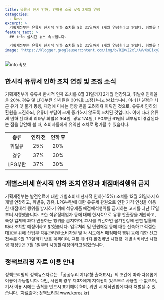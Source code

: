 ```yaml
---
title: 유류세 한시 인하, 인하율 소폭 낮춰 2개월 연장
categories:
  - News
excerpt: >
  기획재정부는 유류세 한시적 인하 조치를 8월 31일까지 2개월 연장한다고 밝혔다. 휘발유 인하율은 25%에서 20%, 경유 및 LPG부탄은 37%에서 30%로 조정되며, 유류세 한시 인하 조치에 따라 유류세 전 대비 리터당 휘발유 164원, 경유 174원, LPG부탄 61원의 세부담이 경감된다. 발전연료에 대한 개별소비세 인하 조치도 연장되며, 매점매석 행위 방지를 위한 고시가 시행되는 등 일련의 대책이 발표되었다. (150자)
feature_text: >
  ## info 실시간 뉴스 속보입니다.

  기획재정부는 유류세 한시적 인하 조치를 8월 31일까지 2개월 연장한다고 밝혔다. 휘발유 인하율은 25%에서 20%, 경유 및 LPG부탄은 37%에서 30%로 조정되며, 유류세 한시 인하 조치에 따라 유류세 전 대비 리터당 휘발유 164원, 경유 174원, LPG부탄 61원의 세부담이 경감된다. 발전연료에 대한 개별소비세 인하 조치도 연장되며, 매점매석 행위 방지를 위한 고시가 시행되는 등 일련의 대책이 발표되었다. (150자)
image: 'https://blogger.googleusercontent.com/img/b/R29vZ2xl/AVvXsEixyZcFfHzMRdzZMjFBmAUKJYCLCGyLL1o632UiGVXcaFdKo_bkvkuCioo0uUKlGfBVcT3P84aROyZIXSBEx3Aw5nCQ3pTgDom1WDC4m8eifvWiAmWEEVb4x6G_l8C0QH225ldMjyaFvpxGEBGNO37VmDTDMHGhJPq73UglMfDca1-0aw/s1600/blogspot.png'
---
```


<p><img src="https://blogger.googleusercontent.com/img/b/R29vZ2xl/AVvXsEixyZcFfHzMRdzZMjFBmAUKJYCLCGyLL1o632UiGVXcaFdKo_bkvkuCioo0uUKlGfBVcT3P84aROyZIXSBEx3Aw5nCQ3pTgDom1WDC4m8eifvWiAmWEEVb4x6G_l8C0QH225ldMjyaFvpxGEBGNO37VmDTDMHGhJPq73UglMfDca1-0aw/s1600/blogspot.png" alt="info 속보" /></p>

<h2 data-ke-size="size26">한시적 유류세 인하 조치 연장 및 조정 소식</h2>

<p data-ke-size="size16">기획재정부가 유류세 한시적 인하 조치를 8월 31일까지 2개월 연장하고, 휘발유 인하율을 20%, 경유 및 LPG부탄 인하율을 30%로 조정한다고 밝혔습니다. 이러한 결정은 최근 유가 및 물가 동향, 재정에 미치는 영향 등을 고려하여 이뤄진 것으로, 유류세 인하의 환원을 추진하되, 유류비 부담이 크게 증가하지 않도록 조치된 것입니다. 이에 따라 유류세 인하 전 대비 리터당 휘발유 164원, 경유 174원, LPG부탄 61원의 세부담이 경감된다는 점을 감안해 볼 때, 소비자들에게 유익한 조치로 평가될 수 있습니다.</p>

<table>
  <tbody>
    <tr>
      <td style="text-align: center; height: 17px;"><b>종류</b></td>
      <td style="text-align: center; height: 17px;"><b>인하 전</b></td>
      <td style="text-align: center; height: 17px;"><b>인하 후</b></td>
    </tr>
    <tr>
      <td style="text-align: center; height: 17px;">휘발유</td>
      <td style="text-align: center; height: 17px;">25%</td>
      <td style="text-align: center; height: 17px;">20%</td>
    </tr>
    <tr>
      <td style="text-align: center; height: 17px;">경유</td>
      <td style="text-align: center; height: 17px;">37%</td>
      <td style="text-align: center; height: 17px;">30%</td>
    </tr>
    <tr>
      <td style="text-align: center; height: 17px;">LPG부탄</td>
      <td style="text-align: center; height: 17px;">37%</td>
      <td style="text-align: center; height: 17px;">30%</td>
    </tr>
  </tbody>
</table>

<h2 data-ke-size="size26">개별소비세 한시적 인하 조치 연장과 매점매석행위 금지</h2>

<p data-ke-size="size16">기획재정부는 발전연료에 대한 개별소비세 한시적 인하(-15%) 조치를 12월 31일까지 6개월 연장하고, 휘발유, 경유, LPG부탄에 대한 유류세 환원으로 인한 가격 인상을 이용한 매점매석 행위를 방지하기 위해 석유제품 매점매석행위를 금지하는 고시를 지난 17일부터 시행했습니다. 또한 석유정제업자 등에 대해 한시적으로 유류 반출량을 제한하고, 특정 업체에 과다 반출하는 행위를 금지하며, 고시를 위반하면 물가안정에 관한 법률에 따라 조치할 예정이라고 밝혔습니다. 업무처리 및 민원해결 등에 대한 신속하고 적절한 대응을 위해 산업부·석유관리원·소비자원 및 각 시도에서 매점매석 행위 등에 대한 신고 접수를 9월 30일까지 받을 계획이며, 교통·에너지·환경세법 시행령, 개별소비세법 시행령 개정안은 7월 1일부터 시행할 예정이라고 밝혔습니다.</p>

<h2 data-ke-size="size26">정책브리핑 자료 이용 안내</h2>

<p data-ke-size="size16">정책브리핑의 정책뉴스자료는 「공공누리 제1유형:출처표시」의 조건에 따라 자유롭게 이용이 가능합니다. 다만, 사진의 경우 제3자에게 저작권이 있으므로 사용할 수 없으며, 기사 이용 시에는 출처를 반드시 표기해야 하며, 위반 시 저작권법에 따라 처벌될 수 있습니다. (자료출처: <a href="http://www.korea.kr" target="_blank">정책브리핑 www.korea.kr</a>)</p>

<p data-ke-size="size16">&nbsp;</p>

